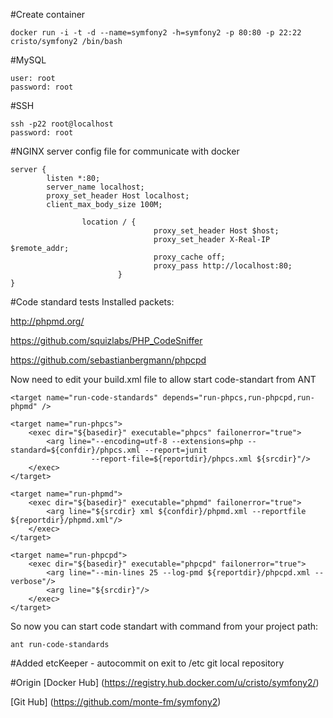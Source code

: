 #Create container
```
docker run -i -t -d --name=symfony2 -h=symfony2 -p 80:80 -p 22:22 cristo/symfony2 /bin/bash
```


#MySQL
```
user: root 
password: root
```
#SSH
```
ssh -p22 root@localhost
password: root
```
#NGINX server config file for communicate with docker

```
server {
        listen *:80;
        server_name localhost;
        proxy_set_header Host localhost;
        client_max_body_size 100M;

                location / {
                                proxy_set_header Host $host;
                                proxy_set_header X-Real-IP $remote_addr;
                                proxy_cache off;
                                proxy_pass http://localhost:80;
                        }
}
```

#Code standard tests
Installed packets: 

http://phpmd.org/

https://github.com/squizlabs/PHP_CodeSniffer

https://github.com/sebastianbergmann/phpcpd

Now need to edit your build.xml file to allow start code-standart from ANT

    <target name="run-code-standards" depends="run-phpcs,run-phpcpd,run-phpmd" />

    <target name="run-phpcs">
        <exec dir="${basedir}" executable="phpcs" failonerror="true">
            <arg line="--encoding=utf-8 --extensions=php --standard=${confdir}/phpcs.xml --report=junit
                      --report-file=${reportdir}/phpcs.xml ${srcdir}"/>
        </exec>
    </target>

    <target name="run-phpmd">
        <exec dir="${basedir}" executable="phpmd" failonerror="true">
            <arg line="${srcdir} xml ${confdir}/phpmd.xml --reportfile ${reportdir}/phpmd.xml"/>
        </exec>
    </target>

    <target name="run-phpcpd">
        <exec dir="${basedir}" executable="phpcpd" failonerror="true">
            <arg line="--min-lines 25 --log-pmd ${reportdir}/phpcpd.xml --verbose"/>
            <arg line="${srcdir}"/>
        </exec>
    </target>

So now you can start code standart with command from your project path:
```
ant run-code-standards
```

#Added etcKeeper - autocommit on exit to /etc git local repository

#Origin
[Docker Hub] (https://registry.hub.docker.com/u/cristo/symfony2/)

[Git Hub] (https://github.com/monte-fm/symfony2)

